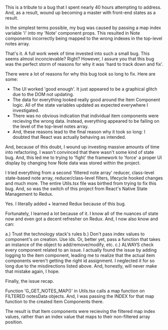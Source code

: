 This is a tribute to a bug that I spent nearly 40 hours attempting to address. And, as a result, wound up becoming a master with front-end states as a result.

In the simplest terms possible, my bug was caused by passing a map index variable 'i' into my 'Note' component props. This resulted in Note components incorrectly being mapped to the wrong indexes in the top-level notes array.

That's it. A full work week of time invested into such a small bug. This seems almost inconcievable? Right? However, I assure you that this bug was the perfect storm of reasons for why it was 'hard to track down and fix'.

There were a lot of reasons for why this bug took so long to fix. Here are some:

- The UI worked 'good enough'. It just appeared to be a graphical glitch due to the DOM not updating.
- The data for everything looked really good around the Item Component logic. All of the state variables updated as expected everywhere I investigated.
- There was no obvious indication that individual item components were recieving the wrong data. Instead, everything appeared to be failing on the level of the top-level notes array.
- And, these reasons lead to the final reason why it took so long: I doubted that React was actually behaving as intended.

And, because of this doubt, I wound up investing massive amounts of time into refactoring. I wasn't convinced that there wasn't some kind of state bug. And, this led me to trying to 'fight' the framework to 'force' a proper UI display by changing how Note data was stored within the project.

I tried everything from a second 'filtered note array' reducer, class-level state-based note array, reducer/class-level filters, lifecycle hooked changes and much more. The entire Utils.tsx file was birthed from trying to fix this bug. And, so was the switch of this project from React's Native State Management to Redux.

Yes. I literally added + learned Redux because of this bug.

Fortunately, I learned a lot because of it. I know all of the nuances of state now and even got a decent refresher on Redux. And, I now also know and can:

a.) Trust the technology stack's rules
b.) Don't pass index values to component's on creation. Use ids. Or, better yet, pass a function that takes an instance of the object to add/remove/modify, etc.
c.) ALWAYS check every component related to an issue. I actually found the issue by adding logging to the item component, leading me to realize that the actual item components weren't getting the right id assignment. I neglected it for so long due to the misdirections listed above. And, honestly, will never make that mistake again, I hope.

Finally, the issue recap.

Function 'G_GET_NOTES_MAP()' in Utils.tsx calls a map function on FILTERED notesData objects. And, I was passing the INDEX for that map function to the created Item Components there.

The result is that Item components were recieving the filtered map index values, rather than an index value that maps to their non-filtered array position.
